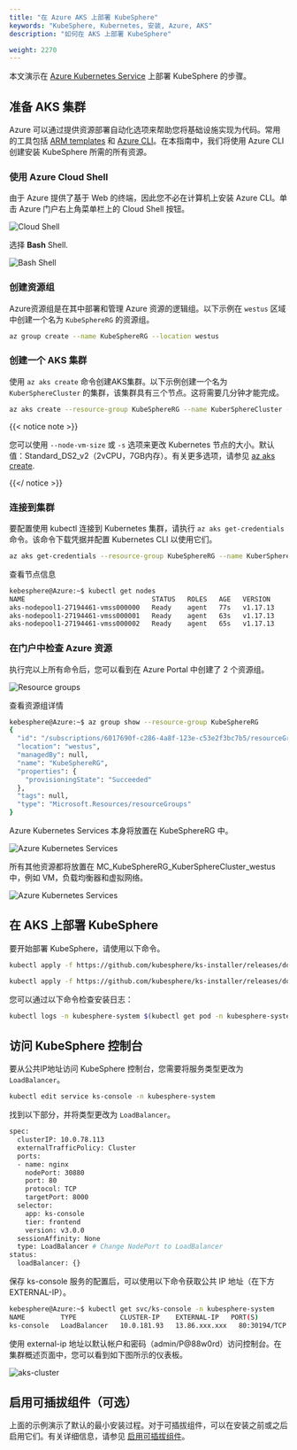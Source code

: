```yaml
---
title: "在 Azure AKS 上部署 KubeSphere"
keywords: "KubeSphere, Kubernetes, 安装, Azure, AKS"
description: "如何在 AKS 上部署 KubeSphere"

weight: 2270
---
```


本文演示在 [Azure Kubernetes Service](https://docs.microsoft.com/en-us/azure/aks/) 上部署 KubeSphere 的步骤。

## 准备 AKS 集群

Azure 可以通过提供资源部署自动化选项来帮助您将基础设施实现为代码。常用的工具包括 [ARM templates](https://docs.microsoft.com/en-us/azure/azure-resource-manager/templates/overview) 和 [Azure CLI](https://docs.microsoft.com/en-us/cli/azure/what-is-azure-cli?view=azure-cli-latest)。在本指南中，我们将使用 Azure CLI 创建安装 KubeSphere 所需的所有资源。


### 使用 Azure Cloud Shell

由于 Azure 提供了基于 Web 的终端，因此您不必在计算机上安装 Azure CLI。单击 Azure 门户右上角菜单栏上的 Cloud Shell 按钮。

![Cloud Shell](/images/docs/zh-cn/installing-on-kubernetes/hosted-kubernetes/install-kubesphere-on-aks/aks-launch-icon.png)

选择 **Bash** Shell.

![Bash Shell](/images/docs/zh-cn/installing-on-kubernetes/hosted-kubernetes/install-kubesphere-on-aks/aks-choices-bash.png)
### 创建资源组

Azure资源组是在其中部署和管理 Azure 资源的逻辑组。以下示例在 `westus` 区域中创建一个名为 `KubeSphereRG` 的资源组。

```bash
az group create --name KubeSphereRG --location westus
```

### 创建一个 AKS 集群
使用 `az aks create` 命令创建AKS集群。以下示例创建一个名为 `KuberSphereCluster` 的集群，该集群具有三个节点。这将需要几分钟才能完成。

```bash
az aks create --resource-group KubeSphereRG --name KuberSphereCluster --node-count 3 --enable-addons monitoring --generate-ssh-keys
```
{{< notice note >}}

您可以使用 `--node-vm-size` 或 `-s` 选项来更改 Kubernetes 节点的大小。默认值：Standard_DS2_v2（2vCPU，7GB内存）。有关更多选项，请参见 [az aks create](https://docs.microsoft.com/en-us/cli/azure/aks?view=azure-cli-latest#az-aks-create).

{{</ notice >}} 

### 连接到集群

要配置使用 kubectl 连接到 Kubernetes 集群，请执行 `az aks get-credentials` 命令。该命令下载凭据并配置 Kubernetes CLI 以使用它们。


```bash
az aks get-credentials --resource-group KubeSphereRG --name KuberSphereCluster
```

查看节点信息
```bash
kebesphere@Azure:~$ kubectl get nodes
NAME                                STATUS   ROLES   AGE   VERSION
aks-nodepool1-27194461-vmss000000   Ready    agent   77s   v1.17.13
aks-nodepool1-27194461-vmss000001   Ready    agent   63s   v1.17.13
aks-nodepool1-27194461-vmss000002   Ready    agent   65s   v1.17.13
```
### 在门户中检查 Azure 资源
执行完以上所有命令后，您可以看到在 Azure Portal 中创建了 2 个资源组。

![Resource groups](/images/docs/zh-cn/installing-on-kubernetes/hosted-kubernetes/install-kubesphere-on-aks/aks-create-command.png)

查看资源组详情
```bash
kebesphere@Azure:~$ az group show --resource-group KubeSphereRG
{
  "id": "/subscriptions/6017690f-c286-4a8f-123e-c53e2f3bc7b5/resourceGroups/KubeSphereRG",
  "location": "westus",
  "managedBy": null,
  "name": "KubeSphereRG",
  "properties": {
    "provisioningState": "Succeeded"
  },
  "tags": null,
  "type": "Microsoft.Resources/resourceGroups"
}
```

Azure Kubernetes Services 本身将放置在 KubeSphereRG 中。

![Azure Kubernetes Services](/images/docs/zh-cn/installing-on-kubernetes/hosted-kubernetes/install-kubesphere-on-aks/aks-dashboard.png)

所有其他资源都将放置在 MC_KubeSphereRG_KuberSphereCluster_westus 中，例如 VM，负载均衡器和虚拟网络。

![Azure Kubernetes Services](/images/docs/zh-cn/installing-on-kubernetes/hosted-kubernetes/install-kubesphere-on-aks/aks-all-resources.png)

## 在 AKS 上部署 KubeSphere

要开始部署 KubeSphere，请使用以下命令。

```bash
kubectl apply -f https://github.com/kubesphere/ks-installer/releases/download/v3.0.0/kubesphere-installer.yaml
```
```bash
kubectl apply -f https://github.com/kubesphere/ks-installer/releases/download/v3.0.0/cluster-configuration.yaml
```
您可以通过以下命令检查安装日志：

```bash
kubectl logs -n kubesphere-system $(kubectl get pod -n kubesphere-system -l app=ks-install -o jsonpath='{.items[0].metadata.name}') -f
```

## 访问 KubeSphere 控制台

要从公共IP地址访问 KubeSphere 控制台，您需要将服务类型更改为 `LoadBalancer`。

```bash
kubectl edit service ks-console -n kubesphere-system
```

找到以下部分，并将类型更改为 `LoadBalancer`。

```bash
spec:
  clusterIP: 10.0.78.113
  externalTrafficPolicy: Cluster
  ports:
  - name: nginx
    nodePort: 30880
    port: 80
    protocol: TCP
    targetPort: 8000
  selector:
    app: ks-console
    tier: frontend
    version: v3.0.0
  sessionAffinity: None
  type: LoadBalancer # Change NodePort to LoadBalancer
status:
  loadBalancer: {}
```

保存 ks-console 服务的配置后，可以使用以下命令获取公共 IP 地址（在下方EXTERNAL-IP）。

```bash
kebesphere@Azure:~$ kubectl get svc/ks-console -n kubesphere-system
NAME         TYPE           CLUSTER-IP    EXTERNAL-IP   PORT(S)        AGE
ks-console   LoadBalancer   10.0.181.93   13.86.xxx.xxx   80:30194/TCP   13m       6379/TCP       10m
```

使用 external-ip 地址以默认帐户和密码（admin/P@88w0rd）访问控制台。在集群概述页面中，您可以看到如下图所示的仪表板。

![aks-cluster](/images/docs/zh-cn/installing-on-kubernetes/hosted-kubernetes/install-kubesphere-on-aks/aks-cluster.png)

## 启用可插拔组件（可选）

上面的示例演示了默认的最小安装过程。对于可插拔组件，可以在安装之前或之后启用它们。有关详细信息，请参见 [启用可插拔组件](../../../pluggable-components/)。
